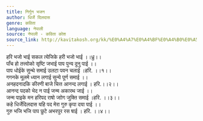 ```yaml
---
title: निर्गुन भजन
author: धिर्जे दिलदास
genre: कविता
language: नेपाली
source: नेपाली - कविता कोश
source_link: http://kavitakosh.org/kk/%E0%A4%A7%E0%A4%BF%E0%A4%B0%E0%A5%8D%E0%A4%9C%E0%A5%87_%E0%A4%A6%E0%A4%BF%E0%A4%B2%E0%A4%A6%E0%A4%BE%E0%A4%B8
---
```


हरि भजो भाई सकल त्येजिके हरी भजो भाई ।।ध्रु।।  
पाँच हो तत्त्वोको सृष्टि जभाई पाप पुन्य दुनु पाई ।।  
पाप धोईके सुन्थे समाई उलटा पवन चलाई ।हरि. ।।१।।  
गगनके मूलमे ध्यान लगाई सुन्ये पूर्ण समाई ।।  
अनहदनादकि कीरणी बाजे चित्त आनन्द लगाई । हरि.।।२।।  
आनन्द पदको भेद न पाई जन्म अकारथ जाई ।।  
जन्म पाइके मन हरिपद राषो जाोग जुक्ति समाई ।हरि. ।।३।।  
कहे धिर्जेदिलदास यहि पद मेरा गुरु कृपा दया पाई ।।  
गुरु भजि भजि पाप छुटे अभरपुर रस षाई । हरि. ।।४।।
